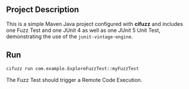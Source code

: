 ## Project Description

This is a simple Maven Java project configured with **cifuzz** and includes
one Fuzz Test and one JUnit 4 as well as one JUnit 5 Unit Test, demonstrating
the use of the `junit-vintage-engine`.

## Run

```bash
cifuzz run com.example.ExploreFuzzTest::myFuzzTest 
```

The Fuzz Test should trigger a Remote Code Execution.